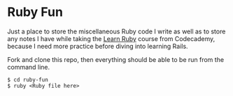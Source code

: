 # Ruby Fun

Just a place to store the miscellaneous Ruby code I write as well as to store any notes I have while taking the [Learn Ruby](https://www.codecademy.com/learn/learn-ruby) course from Codecademy, because I need more practice before diving into learning Rails.

Fork and clone this repo, then everything should be able to be run from the command line.

```
$ cd ruby-fun
$ ruby <Ruby file here>
```
